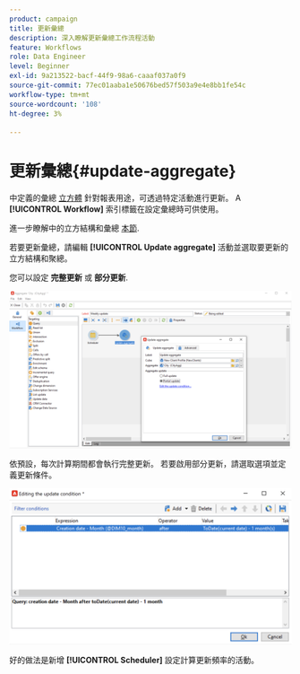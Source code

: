 ```yaml
---
product: campaign
title: 更新彙總
description: 深入瞭解更新彙總工作流程活動
feature: Workflows
role: Data Engineer
level: Beginner
exl-id: 9a213522-bacf-44f9-98a6-caaaf037a0f9
source-git-commit: 77ec01aaba1e50676bed57f503a9e4e8bb1fe54c
workflow-type: tm+mt
source-wordcount: '108'
ht-degree: 3%

---
```


# 更新彙總{#update-aggregate}

中定義的彙總 [立方體](../../v8/reporting/gs-cubes.md) 針對報表用途，可透過特定活動進行更新。 A **[!UICONTROL Workflow]** 索引標籤在設定彙總時可供使用。

進一步瞭解中的立方結構和彙總 [本節](../../v8/reporting/customize-cubes.md#calculate-and-use-aggregates).

若要更新彙總，請編輯 **[!UICONTROL Update aggregate]** 活動並選取要更新的立方結構和聚總。

您可以設定 **完整更新** 或 **部分更新**.

![](assets/update-aggregate-details.png)

依預設，每次計算期間都會執行完整更新。 若要啟用部分更新，請選取選項並定義更新條件。

![](assets/update-aggregate-partial.png)

好的做法是新增 **[!UICONTROL Scheduler]** 設定計算更新頻率的活動。

